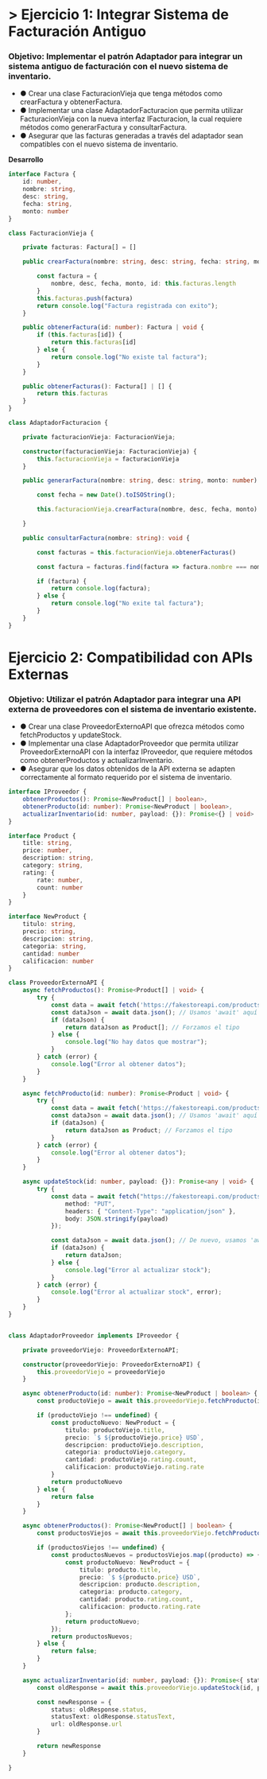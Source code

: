 # > Ejercicio 1: Integrar Sistema de Facturación Antiguo
### Objetivo: Implementar el patrón Adaptador para integrar un sistema antiguo de facturación con el nuevo sistema de inventario.
- ● Crear una clase FacturacionVieja que tenga métodos como crearFactura y
obtenerFactura.
- ● Implementar una clase AdaptadorFacturacion que permita utilizar FacturacionVieja con
la nueva interfaz IFacturacion, la cual requiere métodos como generarFactura y
consultarFactura.
- ● Asegurar que las facturas generadas a través del adaptador sean compatibles con el
nuevo sistema de inventario.

**Desarrollo**

``` typescript
interface Factura {
    id: number,
    nombre: string,
    desc: string,
    fecha: string,
    monto: number
}

class FacturacionVieja {

    private facturas: Factura[] = []

    public crearFactura(nombre: string, desc: string, fecha: string, monto: number): void {

        const factura = {
            nombre, desc, fecha, monto, id: this.facturas.length
        }
        this.facturas.push(factura)
        return console.log("Factura registrada con exito");
    }

    public obtenerFactura(id: number): Factura | void {
        if (this.facturas[id]) {
            return this.facturas[id]
        } else {
            return console.log("No existe tal factura");
        }
    }

    public obtenerFacturas(): Factura[] | [] {
        return this.facturas
    }
}

class AdaptadorFacturacion {

    private facturacionVieja: FacturacionVieja;

    constructor(facturacionVieja: FacturacionVieja) {
        this.facturacionVieja = facturacionVieja
    }

    public generarFactura(nombre: string, desc: string, monto: number): void {

        const fecha = new Date().toISOString();

        this.facturacionVieja.crearFactura(nombre, desc, fecha, monto)

    }

    public consultarFactura(nombre: string): void {

        const facturas = this.facturacionVieja.obtenerFacturas()

        const factura = facturas.find(factura => factura.nombre === nombre)

        if (factura) {
            return console.log(factura);
        } else {
            return console.log("No exite tal factura");
        }
    }
}
```
# Ejercicio 2: Compatibilidad con APIs Externas
### Objetivo: Utilizar el patrón Adaptador para integrar una API externa de proveedores con el sistema de inventario existente.
- ● Crear una clase ProveedorExternoAPI que ofrezca métodos como fetchProductos y
updateStock.
- ● Implementar una clase AdaptadorProveedor que permita utilizar ProveedorExternoAPI
con la interfaz IProveedor, que requiere métodos como obtenerProductos y
actualizarInventario.
- ● Asegurar que los datos obtenidos de la API externa se adapten correctamente al
formato requerido por el sistema de inventario.

```typescript
interface IProveedor {
    obtenerProductos(): Promise<NewProduct[] | boolean>,
    obtenerProducto(id: number): Promise<NewProduct | boolean>,
    actualizarInventario(id: number, payload: {}): Promise<{} | void>
}

interface Product {
    title: string,
    price: number,
    description: string,
    category: string,
    rating: {
        rate: number,
        count: number
    }
}

interface NewProduct {
    titulo: string,
    precio: string,
    descripcion: string,
    categoria: string,
    cantidad: number
    calificacion: number
}

class ProveedorExternoAPI {
    async fetchProductos(): Promise<Product[] | void> {
        try {
            const data = await fetch('https://fakestoreapi.com/products?limit=5');
            const dataJson = await data.json(); // Usamos 'await' aquí para esperar la resolución
            if (dataJson) {
                return dataJson as Product[]; // Forzamos el tipo
            } else {
                console.log("No hay datos que mostrar");
            }
        } catch (error) {
            console.log("Error al obtener datos");
        }
    }

    async fetchProducto(id: number): Promise<Product | void> {
        try {
            const data = await fetch('https://fakestoreapi.com/products/' + id);
            const dataJson = await data.json(); // Usamos 'await' aquí también
            if (dataJson) {
                return dataJson as Product; // Forzamos el tipo
            }
        } catch (error) {
            console.log("Error al obtener datos");
        }
    }

    async updateStock(id: number, payload: {}): Promise<any | void> {
        try {
            const data = await fetch("https://fakestoreapi.com/products/" + id, {
                method: "PUT",
                headers: { "Content-Type": "application/json" },
                body: JSON.stringify(payload)
            });

            const dataJson = await data.json(); // De nuevo, usamos 'await'
            if (dataJson) {
                return dataJson;
            } else {
                console.log("Error al actualizar stock");
            }
        } catch (error) {
            console.log("Error al actualizar stock", error);
        }
    }
}


class AdaptadorProveedor implements IProveedor {

    private proveedorViejo: ProveedorExternoAPI;

    constructor(proveedorViejo: ProveedorExternoAPI) {
        this.proveedorViejo = proveedorViejo
    }

    async obtenerProducto(id: number): Promise<NewProduct | boolean> {
        const productoViejo = await this.proveedorViejo.fetchProducto(id)

        if (productoViejo !== undefined) {
            const productoNuevo: NewProduct = {
                titulo: productoViejo.title,
                precio: `$ ${productoViejo.price} USD`,
                descripcion: productoViejo.description,
                categoria: productoViejo.category,
                cantidad: productoViejo.rating.count,
                calificacion: productoViejo.rating.rate
            }
            return productoNuevo
        } else {
            return false
        }
    }

    async obtenerProductos(): Promise<NewProduct[] | boolean> {
        const productosViejos = await this.proveedorViejo.fetchProductos();

        if (productosViejos !== undefined) {
            const productosNuevos = productosViejos.map((producto) => {
                const productoNuevo: NewProduct = {
                    titulo: producto.title,
                    precio: `$ ${producto.price} USD`,
                    descripcion: producto.description,
                    categoria: producto.category,
                    cantidad: producto.rating.count,
                    calificacion: producto.rating.rate
                };
                return productoNuevo;
            });
            return productosNuevos;
        } else {
            return false;
        }
    }

    async actualizarInventario(id: number, payload: {}): Promise<{ status: number, statusText: string, url: string } | void> {
        const oldResponse = await this.proveedorViejo.updateStock(id, payload)

        const newResponse = {
            status: oldResponse.status,
            statusText: oldResponse.statusText,
            url: oldResponse.url
        }

        return newResponse
    }

}
```